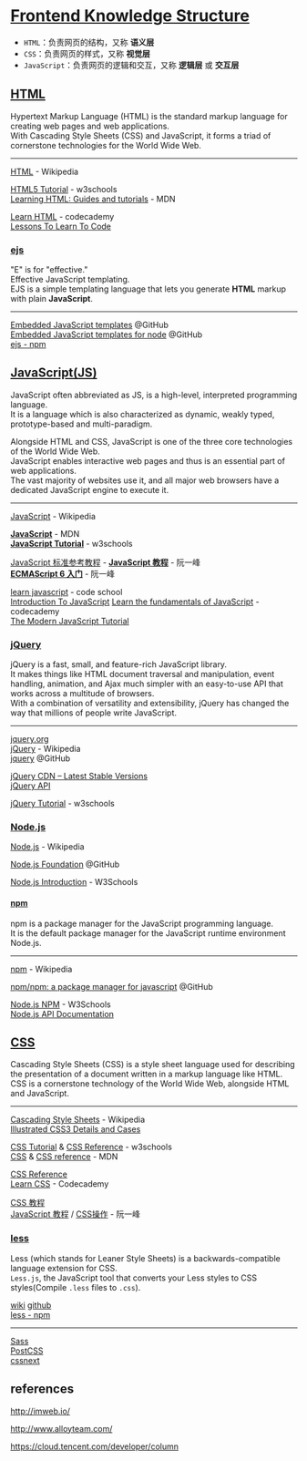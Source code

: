# [Frontend Knowledge Structure](https://github.com/JacksonTian/fks)

- `HTML`：负责网页的结构，又称 **语义层**  
- `CSS`：负责网页的样式，又称 **视觉层**  
- `JavaScript`：负责网页的逻辑和交互，又称 **逻辑层** 或 **交互层**  

## [HTML](https://www.w3.org/html/)

Hypertext Markup Language (HTML) is the standard markup language for creating web pages and web applications.  
With Cascading Style Sheets (CSS) and JavaScript, it forms a triad of cornerstone technologies for the World Wide Web.  

---

[HTML](https://en.wikipedia.org/wiki/HTML)  - Wikipedia  

[HTML5 Tutorial](https://www.w3schools.com/html/) - w3schools  
[Learning HTML: Guides and tutorials](https://developer.mozilla.org/en-US/docs/Learn/HTML) - MDN  

[Learn HTML](https://www.codecademy.com/learn/learn-html) - codecademy  
[Lessons To Learn To Code ](https://html.com/)  

### [ejs](http://ejs.co/)

"E" is for "effective."   
Effective JavaScript templating.  
EJS is a simple templating language that lets you generate **HTML** markup with plain **JavaScript**.  

---

[Embedded JavaScript templates](https://github.com/mde/ejs) @GitHub  
[Embedded JavaScript templates for node](https://github.com/tj/ejs) @GitHub  
[ejs - npm](https://www.npmjs.com/package/ejs)  

## [JavaScript(JS)](https://www.javascript.com/)

JavaScript often abbreviated as JS, is a high-level, interpreted programming language.  
It is a language which is also characterized as dynamic, weakly typed, prototype-based and multi-paradigm.  

Alongside HTML and CSS, JavaScript is one of the three core technologies of the World Wide Web.  
JavaScript enables interactive web pages and thus is an essential part of web applications.  
The vast majority of websites use it, and all major web browsers have a dedicated JavaScript engine to execute it.  

---

[JavaScript](https://en.wikipedia.org/wiki/JavaScript)   - Wikipedia  

[**JavaScript**](https://developer.mozilla.org/en-US/docs/Web/JavaScript) - MDN  
[**JavaScript Tutorial**](https://www.w3schools.com/js/default.asp) - w3schools  

[JavaScript 标准参考教程](http://javascript.ruanyifeng.com/) - [**JavaScript 教程**](https://wangdoc.com/javascript/) - 阮一峰  
[**ECMAScript 6 入门**](http://es6.ruanyifeng.com/) - 阮一峰  

[learn javascript](https://www.codeschool.com/learn/javascript) - code school  
[Introduction To JavaScript](https://www.codecademy.com/learn/introduction-to-javascript)  [Learn the fundamentals of JavaScript](https://www.codecademy.com/en/tracks/javascript) - codecademy  
[The Modern JavaScript Tutorial](https://javascript.info/)  

### [jQuery](http://jquery.com/)

jQuery is a fast, small, and feature-rich JavaScript library.  
It makes things like HTML document traversal and manipulation, event handling, animation, and Ajax much simpler with an easy-to-use API that works across a multitude of browsers.  
With a combination of versatility and extensibility, jQuery has changed the way that millions of people write JavaScript.

---

[jquery.org](https://js.foundation/)  
[jQuery](https://en.wikipedia.org/wiki/JQuery) - Wikipedia  
[jquery](https://github.com/jquery) @GitHub  

[jQuery CDN – Latest Stable Versions](https://code.jquery.com/)  
[jQuery API](https://api.jquery.com/)  

[jQuery Tutorial](https://www.w3schools.com/jquery/default.asp) - w3schools  

### [Node.js](https://nodejs.org/)

[Node.js](https://en.wikipedia.org/wiki/Node.js) - Wikipedia  

[Node.js Foundation](https://github.com/nodejs) @GitHub  

[Node.js Introduction](https://www.w3schools.com/nodejs/nodejs_intro.asp) - W3Schools

#### [npm](https://www.npmjs.com/)

npm is a package manager for the JavaScript programming language.  
It is the default package manager for the JavaScript runtime environment Node.js.  

---

[npm](https://en.wikipedia.org/wiki/Npm_(software)) - Wikipedia

[npm/npm: a package manager for javascript](https://github.com/npm/npm) @GitHub  

[Node.js NPM](https://www.w3schools.com/nodejs/nodejs_npm.asp) - W3Schools  
[Node.js API Documentation](https://nodejs.org/api/)  

## [CSS](https://www.w3.org/Style/CSS/Overview.en.html)

Cascading Style Sheets (CSS) is a style sheet language used for describing the presentation of a document written in a markup language like HTML.  
CSS is a cornerstone technology of the World Wide Web, alongside HTML and JavaScript.  

---

[Cascading Style Sheets](https://en.wikipedia.org/wiki/Cascading_Style_Sheets) - Wikipedia  
[Illustrated CSS3 Details and Cases](https://github.com/airen/CSS3)  

[CSS Tutorial](https://www.w3schools.com/css/) & [CSS Reference](https://www.w3schools.com/cssref/) - w3schools  
[CSS](https://developer.mozilla.org/en-US/docs/Web/CSS) & [CSS reference](https://developer.mozilla.org/en-US/docs/Web/CSS/Reference) - MDN  

[CSS Reference](https://cssreference.io/)  
[Learn CSS](https://www.codecademy.com/learn/learn-css) - Codecademy  

[CSS 教程](http://www.w3school.com.cn/css/index.asp)  
[JavaScript 教程](https://wangdoc.com/javascript/) / [CSS操作](https://wangdoc.com/javascript/dom/css.html) - 阮一峰  

### [less](http://lesscss.org/)

Less (which stands for Leaner Style Sheets) is a backwards-compatible language extension for CSS.  
`Less.js`, the JavaScript tool that converts your Less styles to CSS styles(Compile `.less` files to `.css`).  

[wiki](https://en.wikipedia.org/wiki/Less_(stylesheet_language))  
[github](https://github.com/less)  
[less - npm](https://www.npmjs.com/package/less)  

---

[Sass](http://sass-lang.com/)  
[PostCSS](https://postcss.org/)  
[cssnext](http://cssnext.io/)  

## references

http://imweb.io/  

http://www.alloyteam.com/  

https://cloud.tencent.com/developer/column  
